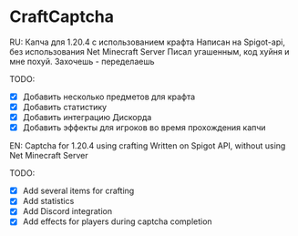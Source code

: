 # CraftCaptcha
RU: 
Капча для 1.20.4 с использованием крафта 
Написан на Spigot-api, без использования Net Minecraft Server
Писал угашенным, код хуйня и мне похуй. Захочешь - переделаешь

TODO:
- [x] Добавить несколько предметов для крафта
- [x] Добавить статистику
- [x] Добавить интеграцию Дискорда
- [x] Добавить эффекты для игроков во время прохождения капчи

EN: 
Captchа for 1.20.4 using crafting
Written on Spigot API, without using Net Minecraft Server

TODO:
- [x] Add several items for crafting
- [x] Add statistics
- [x] Add Discord integration
- [x] Add effects for players during captcha completion
